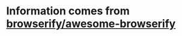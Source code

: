# Information comes from [browserify/awesome-browserify](https://github.com/browserify/awesome-browserify)

